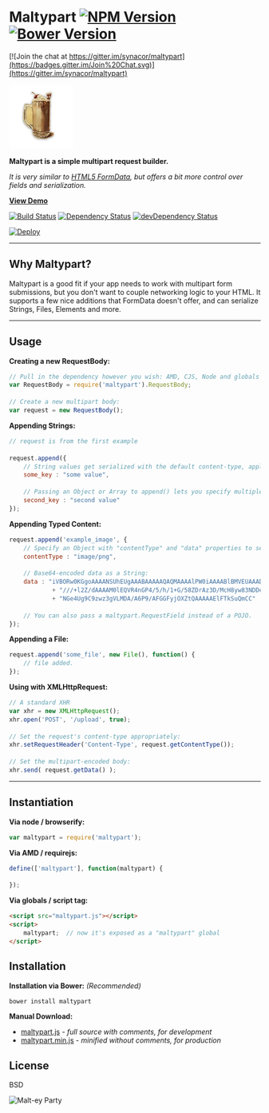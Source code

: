 Maltypart [![NPM Version](http://img.shields.io/npm/v/maltypart.svg?style=flat)](https://www.npmjs.org/package/maltypart) [![Bower Version](http://img.shields.io/bower/v/maltypart.svg?style=flat)](http://bower.io/search/?q=maltypart)
=========

[![Join the chat at https://gitter.im/synacor/maltypart](https://badges.gitter.im/Join%20Chat.svg)](https://gitter.im/synacor/maltypart)

![Maltypart](logo.png)

**Maltypart is a simple multipart request builder.**

*It is very similar to [HTML5 FormData](https://developer.mozilla.org/en-US/docs/Web/API/FormData),
but offers a bit more control over fields and serialization.*

**[View Demo](http://maltypart.herokuapp.com/demo)**

[![Build Status](https://img.shields.io/travis/synacor/maltypart.svg?style=flat&branch=master)](https://travis-ci.org/synacor/maltypart)
[![Dependency Status](http://img.shields.io/david/synacor/maltypart.svg?style=flat)](https://david-dm.org/synacor/maltypart)
[![devDependency Status](http://img.shields.io/david/dev/synacor/maltypart.svg?style=flat)](https://david-dm.org/synacor/maltypart#info=devDependencies)

[![Deploy](https://www.herokucdn.com/deploy/button.png)](https://heroku.com/deploy)


---


Why Maltypart?
--------------

Maltypart is a good fit if your app needs to work with multipart form submissions,
but you don't want to couple networking logic to your HTML. It supports a few nice
additions that FormData doesn't offer, and can serialize Strings, Files, Elements and more.


---


Usage
-----


**Creating a new RequestBody:**

```js
// Pull in the dependency however you wish: AMD, CJS, Node and globals are all supported
var RequestBody = require('maltypart').RequestBody;

// Create a new multipart body:
var request = new RequestBody();
```


**Appending Strings:**

```js
// request is from the first example

request.append({
	// String values get serialized with the default content-type, application/octet-stream:
	some_key : "some value",

	// Passing an Object or Array to append() lets you specify multiple fields at once
	second_key : "second value"
});
```


**Appending Typed Content:**

```js
request.append('example_image', {
	// Specify an Object with "contentType" and "data" properties to set your own content-type:
	contentType : "image/png",

	// Base64-encoded data as a String:
	data : "iVBORw0KGgoAAAANSUhEUgAAABAAAAAQAQMAAAAlPW0iAAAABlBMVEUAAAD"
			+ "///+l2Z/dAAAAM0lEQVR4nGP4/5/h/1+G/58ZDrAz3D/McH8yw83NDDe"
			+ "NGe4Ug9C9zwz3gVLMDA/A6P9/AFGGFyjOXZtQAAAAAElFTkSuQmCC"

	// You can also pass a maltypart.RequestField instead of a POJO.
});
```


**Appending a File:**

```js
request.append('some_file', new File(), function() {
	// file added.
});
```


**Using with XMLHttpRequest:**

```js
// A standard XHR
var xhr = new XMLHttpRequest();
xhr.open('POST', '/upload', true);

// Set the request's content-type appropriately:
xhr.setRequestHeader('Content-Type', request.getContentType());

// Set the multipart-encoded body:
xhr.send( request.getData() );
```


---


Instantiation
-------------

**Via node / browserify:**

```js
var maltypart = require('maltypart');
```

**Via AMD / requirejs:**

```js
define(['maltypart'], function(maltypart) {

});
```

**Via globals / script tag:**

```html
<script src="maltypart.js"></script>
<script>
	maltypart;  // now it's exposed as a "maltypart" global
</script>
```


Installation
------------

**Installation via Bower:** *(Recommended)*

```bash
bower install maltypart
```

**Manual Download:**

- [maltypart.js](dist/maltypart.js) - *full source with comments, for development*
- [maltypart.min.js](dist/maltypart.min.js) - *minified without comments, for production*


License
-------

BSD


![Malt-ey Party](http://26.media.tumblr.com/tumblr_m26u79as6N1qzdzbuo1_500.jpg)
